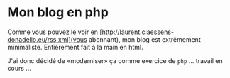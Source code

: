 # Mon blog en php

Comme vous pouvez le voir en [http://laurent.claessens-donadello.eu/rss.xml](vous abonnant), mon blog est extrêmement minimaliste. Entièrement fait à la main en html.

J'ai donc décidé de «moderniser» ça comme exercice de `php` ... travail en cours ...
